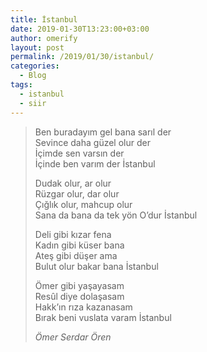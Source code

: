 ```yaml
---
title: İstanbul
date: 2019-01-30T13:23:00+03:00
author: omerify
layout: post
permalink: /2019/01/30/istanbul/
categories:
  - Blog
tags:
  - istanbul
  - siir
---
```


<blockquote>
  <p>
    Ben buradayım gel bana sarıl der<br />Sevince daha güzel olur der<br />İçimde sen varsın der<br />İçinde ben varım der İstanbul
  </p>
  
  <p>
    Dudak olur, ar olur<br />Rüzgar olur, dar olur<br />Çığlık olur, mahcup olur<br />Sana da bana da tek yön O&#8217;dur İstanbul
  </p>
  
  <p>
    Deli gibi kızar fena<br />Kadın gibi küser bana<br />Ateş gibi düşer ama<br />Bulut olur bakar bana İstanbul
  </p>
  
  <p>
    Ömer gibi yaşayasam<br />Resûl diye dolaşasam<br />Hakk&#8217;ın rıza kazanasam<br />Bırak beni vuslata varam İstanbul
  </p>
  
  <cite>Ömer Serdar Ören</cite>
</blockquote>